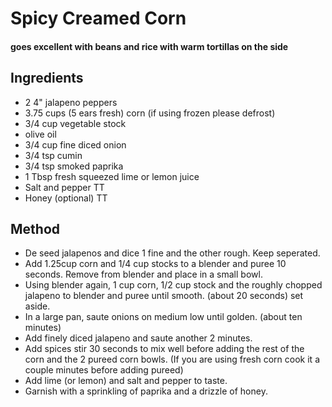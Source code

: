 # Spicy Creamed Corn

#### goes excellent with beans and rice with warm tortillas on the side

## Ingredients

* 2 4" jalapeno peppers
* 3.75 cups (5 ears fresh) corn (if using frozen please defrost)
* 3/4 cup vegetable stock
* olive oil
* 3/4 cup fine diced onion
* 3/4 tsp cumin
* 3/4 tsp smoked paprika
* 1 Tbsp fresh squeezed lime or lemon juice
* Salt and pepper TT
* Honey (optional) TT

## Method

- De seed jalapenos and dice 1 fine and the other rough. Keep seperated.
- Add 1.25cup corn and 1/4 cup stocks to a blender and puree 10 seconds. Remove from blender and place in a small bowl.
- Using blender again, 1 cup corn, 1/2 cup stock and the roughly chopped jalapeno to blender and puree until smooth. (about 20 seconds) set aside.
- In a large pan, saute onions on medium low until golden. (about ten minutes)
- Add finely diced jalapeno and saute another 2 minutes.
- Add spices stir 30 seconds to mix well before adding the rest of the corn and the 2 pureed corn bowls. (If you are using fresh corn cook it a couple minutes before adding pureed)
- Add lime (or lemon) and salt and pepper to taste.
- Garnish with a sprinkling of paprika and a drizzle of honey.
